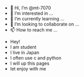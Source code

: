 - 👋 Hi, I’m @mt-7070
- 👀 I’m interested in ...
- 🌱 I’m currently learning ...
- 💞️ I’m looking to collaborate on ...
- 📫 How to reach me ...

<!---
mt-7070/mt-7070 is a ✨ special ✨ repository because its `README.md` (this file) appears on your GitHub profile.
You can click the Preview link to take a look at your changes.
--->
- Hey! 
- I am student
- I live in Japan
- I often use c and python
- I will up this pages 
- let enjoy with me 
